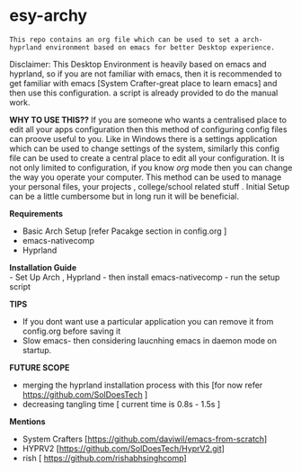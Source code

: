 # esy-archy
    This repo contains an org file which can be used to set a arch-hyprland environment based on emacs for better Desktop experience.

 Disclaimer:
 This Desktop Environment is heavily based on emacs and hyprland, so if you are not familiar with emacs,
  then it is recommended to get familiar with emacs [System Crafter-great place to learn emacs] and then use this configuration.
 a script is already provided to do the manual work.


 **WHY TO USE THIS??**
 If you are someone who wants a centralised place to edit all your apps configuration then this method of configuring config files can proove useful to you.
 Like in Windows there is a settings application which can be used to change settings of the system, similarly this config file can be used to create a central place to edit all your configuration.
 It is not only limited to configuration, if you know *org* mode then you can change the way you operate your computer. 
 This method can be used to manage your personal files, your projects , college/school related stuff .
 Initial Setup can be a little cumbersome but in long run it will be beneficial.

 **Requirements**
  - Basic Arch Setup [refer Pacakge section in config.org ]
  - emacs-nativecomp
  - Hyprland


 **Installation Guide**  
    - Set Up Arch , Hyprland
    - then install emacs-nativecomp
    - run the setup script

**TIPS** 
  - If you dont want use a particular application you can remove it from config.org before saving it
  - Slow emacs- then considering laucnhing emacs in daemon mode on startup. 

**FUTURE SCOPE**
- merging the hyprland installation process with this [for now refer https://github.com/SolDoesTech ]
- decreasing tangling time [ current time is 0.8s - 1.5s ]

 **Mentions**
 - System Crafters [https://github.com/daviwil/emacs-from-scratch]
 - HYPRV2 [https://github.com/SolDoesTech/HyprV2.git]
 - rish [ https://github.com/rishabhsinghcomp]
